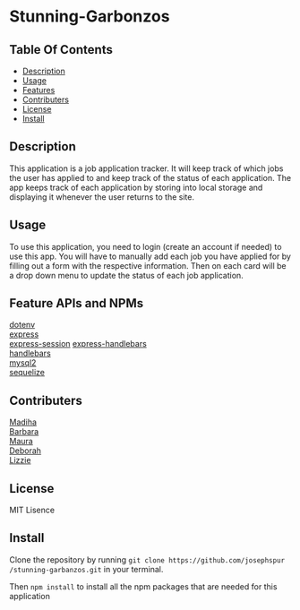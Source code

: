 # Stunning-Garbonzos

## Table Of Contents
- [Description](#description)
- [Usage](#usage)
- [Features](#feature-apis-and-npms)
- [Contributers](#contributers)
- [License](#license)
- [Install](#install)

## Description
This application is a job application tracker. It will keep track of which jobs the user has applied to and keep track of the status of each application. The app keeps track of each application by storing into local storage and displaying it whenever the user returns to the site. 

## Usage
To use this application, you need to login (create an account if needed) to use this app. You will have to manually add each job you have applied for by filling out a form with the respective information. Then on each card will be a drop down menu to update the status of each job application.

## Feature APIs and NPMs
<a href="https://www.npmjs.com/package/dotenv">dotenv</a>  
<a href="https://www.npmjs.com/package/express">express</a>  
<a href="https://www.npmjs.com/package/express-session">express-session</a>
<a href="https://www.npmjs.com/package/express-handlebars">express-handlebars</a>  
<a href="https://www.npmjs.com/package/handlebars">handlebars</a>  
<a href="https://www.npmjs.com/package/mysql2">mysql2</a>  
<a href="https://www.npmjs.com/package/sequelize">sequelize</a>  

## Contributers 
<a href="https://github.com/madihakhan-hub">Madiha</a>  
<a href="https://github.com/bcot-code">Barbara</a>  
<a href="https://github.com/maurasal">Maura</a>  
<a href="https://github.com/Deboh12">Deborah</a>  
<a href="https://github.com/laude-noctis">Lizzie</a>  

## License
MIT Lisence

## Install
Clone the repository by running `git clone https://github.com/josephspur
/stunning-garbanzos.git` in your terminal.  

Then `npm install` to install all the npm packages that are needed for this application  